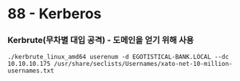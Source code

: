 # 88 - Kerberos

### Kerbrute(무차별 대입 공격) - 도메인을 얻기 위해 사용&#x20;

```
./kerbrute_linux_amd64 userenum -d EGOTISTICAL-BANK.LOCAL --dc 10.10.10.175 /usr/share/seclists/Usernames/xato-net-10-million-usernames.txt
```
